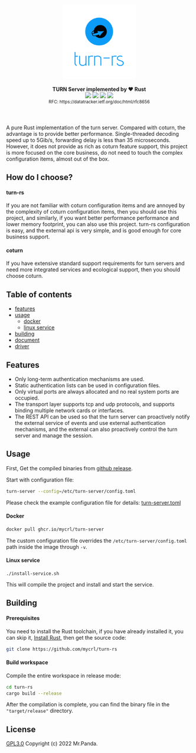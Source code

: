 <!--lint disable no-literal-urls-->
<div align="center">
  <img src="./logo.svg" width="200px"/>
</div>
<br/>
<div align="center">
  <strong>TURN Server implemented by ❤️ Rust</strong>
</div>
<div align="center">
  <img src="https://img.shields.io/github/actions/workflow/status/mycrl/turn-rs/tests.yml?branch=main"/>
  <img src="https://img.shields.io/github/license/mycrl/turn-rs"/>
  <img src="https://img.shields.io/github/issues/mycrl/turn-rs"/>
  <img src="https://img.shields.io/github/stars/mycrl/turn-rs"/>
</div>
<div align="center">
  <sup>RFC: https://datatracker.ietf.org/doc/html/rfc8656</sup>
</div>
<br/>
<br/>

A pure Rust implementation of the turn server. Compared with coturn, the advantage is to provide better performance. Single-threaded decoding speed up to 5Gib/s, forwarding delay is less than 35 microseconds. However, it does not provide as rich as coturn feature support, this project is more focused on the core business, do not need to touch the complex configuration items, almost out of the box.

## How do I choose?

#### turn-rs

If you are not familiar with coturn configuration items and are annoyed by the complexity of coturn configuration items, then you should use this project, and similarly, if you want better performance performance and lower memory footprint, you can also use this project. turn-rs configuration is easy, and the external api is very simple, and is good enough for core business support.

#### coturn

If you have extensive standard support requirements for turn servers and need more integrated services and ecological support, then you should choose coturn.


## Table of contents

* [features](#features)
* [usage](#usage)
  * [docker](#docker)  
  * [linux service](#linux-service)
* [building](#building)
* [document](https://mr-pandas-organization.gitbook.io/turn-rs/)
* [driver](./driver)

## Features

- Only long-term authentication mechanisms are used.
- Static authentication lists can be used in configuration files.
- Only virtual ports are always allocated and no real system ports are occupied.
- The transport layer supports tcp and udp protocols, and supports binding multiple network cards or interfaces.
- The REST API can be used so that the turn server can proactively notify the external service of events and use external authentication mechanisms, and the external can also proactively control the turn server and manage the session.

## Usage

First, Get the compiled binaries from [github release](https://github.com/mycrl/turn-rs/releases).

Start with configuration file:

```bash
turn-server --config=/etc/turn-server/config.toml
```

Please check the example configuration file for details: [turn-server.toml](./turn-server.toml)


#### Docker

```bash
docker pull ghcr.io/mycrl/turn-server
```
The custom configuration file overrides the `/etc/turn-server/config.toml` path inside the image through `-v`.

#### Linux service

```
./install-service.sh
```

This will compile the project and install and start the service.


## Building

#### Prerequisites

You need to install the Rust toolchain, if you have already installed it, you can skip it, [Install Rust](https://www.rust-lang.org/tools/install), then get the source code:

```bash
git clone https://github.com/mycrl/turn-rs
```

#### Build workspace

Compile the entire workspace in release mode:

```bash
cd turn-rs
cargo build --release
```

After the compilation is complete, you can find the binary file in the `"target/release"` directory.


## License

[GPL3.0](./LICENSE)
Copyright (c) 2022 Mr.Panda.
